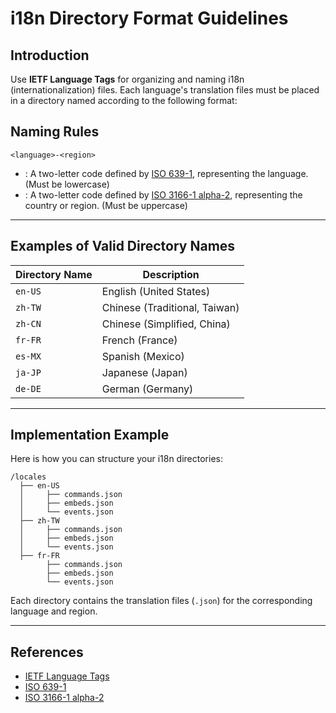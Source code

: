 # i18n Directory Format Guidelines

## Introduction
Use **IETF Language Tags** for organizing and naming i18n (internationalization) files. Each language's translation files must be placed in a directory named according to the following format:

## Naming Rules

```
<language>-<region>
```

- **<language>**: A two-letter code defined by [ISO 639-1](https://en.wikipedia.org/wiki/ISO_639-1), representing the language. (Must be lowercase)
- **<region>**: A two-letter code defined by [ISO 3166-1 alpha-2](https://en.wikipedia.org/wiki/ISO_3166-1_alpha-2), representing the country or region. (Must be uppercase)

---

## Examples of Valid Directory Names

| Directory Name | Description                             |
|----------------|-----------------------------------------|
| `en-US`        | English (United States)                |
| `zh-TW`        | Chinese (Traditional, Taiwan)          |
| `zh-CN`        | Chinese (Simplified, China)            |
| `fr-FR`        | French (France)                        |
| `es-MX`        | Spanish (Mexico)                       |
| `ja-JP`        | Japanese (Japan)                       |
| `de-DE`        | German (Germany)                       |

---

## Implementation Example
Here is how you can structure your i18n directories:

```
/locales
  ├── en-US
  │     ├── commands.json
  │     ├── embeds.json
  │     └── events.json
  ├── zh-TW
  │     ├── commands.json
  │     ├── embeds.json
  │     └── events.json
  ├── fr-FR
        ├── commands.json
        ├── embeds.json
        └── events.json
```

Each directory contains the translation files (`.json`) for the corresponding language and region.

---

## References
- [IETF Language Tags](https://www.rfc-editor.org/rfc/bcp/bcp47.txt)
- [ISO 639-1](https://en.wikipedia.org/wiki/ISO_639-1)
- [ISO 3166-1 alpha-2](https://en.wikipedia.org/wiki/ISO_3166-1_alpha-2)

